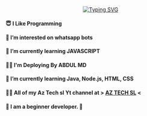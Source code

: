 ## <!-- Typing SVG -->
<p align="center">
    <a href="https://github.com/abdulazeez887">
        <img align="center"
        src="https://readme-typing-svg.herokuapp.com/?size=30&width=500&lines=HI!!+I+am+AZ%20+%20TECH+SL+..."
            alt="Typing SVG"
        />
    </a>
</p>                                

 



#### 😇 I Like Programming 
 
#### 👀 I’m interested on whatsapp bots

#### 🌱 I’m currently learning JAVASCRIPT

#### 👨‍💻 I'm Deploying By ABDUL MD

#### 🌱 I’m currently learning **Java, Node.js, HTML, CSS**

#### 👨‍💻 All of my Az Tech sl Yt channel  at > [AZ TECH SL](https://youtube.com/@az_tech_modz?si=kj-yzX2PUC4IMlhK) <

#### 💫 **I am a beginner developer. 🌆**
